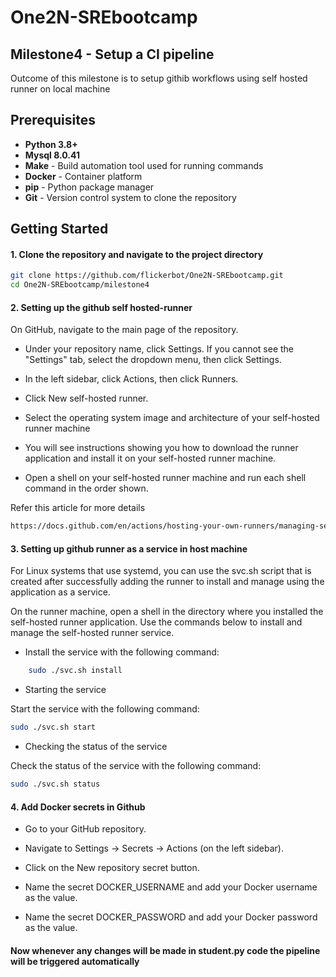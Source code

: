 # One2N-SREbootcamp

## Milestone4 - Setup a CI pipeline

Outcome of this milestone is to setup githib workflows using self hosted runner on local machine 

## Prerequisites 

- **Python 3.8+**
- **Mysql 8.0.41**
- **Make** - Build automation tool used for running commands
- **Docker** - Container platform 
- **pip** - Python package manager
- **Git** - Version control system to clone the repository

## Getting Started

#### **1. Clone the repository and navigate to the project directory**

```bash
git clone https://github.com/flickerbot/One2N-SREbootcamp.git
cd One2N-SREbootcamp/milestone4
```


#### **2. Setting up the github self hosted-runner**

On GitHub, navigate to the main page of the repository.

- Under your repository name, click
Settings. If you cannot see the "Settings" tab, select the dropdown menu, then click Settings.

- In the left sidebar, click Actions, then click Runners.

- Click New self-hosted runner.

- Select the operating system image and architecture of your self-hosted runner machine

- You will see instructions showing you how to download the runner application and install it on your self-hosted runner machine.

- Open a shell on your self-hosted runner machine and run each shell command in the order shown.


Refer this article for more details 

```bash
https://docs.github.com/en/actions/hosting-your-own-runners/managing-self-hosted-runners/adding-self-hosted-runners

```


#### **3. Setting up github runner as a service in host machine**

For Linux systems that use systemd, you can use the svc.sh script that is created after successfully adding the runner to install and manage using the application as a service.

On the runner machine, open a shell in the directory where you installed the self-hosted runner application. Use the commands below to install and manage the self-hosted runner service.

- Install the service with the following command:
```bash
    sudo ./svc.sh install
```

- Starting the service

Start the service with the following command:
```bash
sudo ./svc.sh start
```
- Checking the status of the service

Check the status of the service with the following command:

```bash
sudo ./svc.sh status
```


#### **4. Add Docker secrets in Github**

- Go to your GitHub repository.

- Navigate to Settings → Secrets → Actions (on the left sidebar).

- Click on the New repository secret button.

- Name the secret DOCKER_USERNAME and add your Docker username as the value.

- Name the secret DOCKER_PASSWORD and add your Docker password as the value.

#### Now whenever any changes will be made in student.py code the pipeline will be triggered automatically 